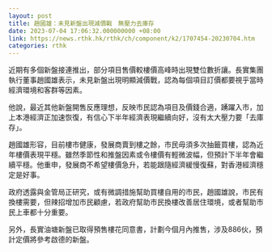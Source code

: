 ```yaml
---
layout: post
title: 趙國雄：未見新盤出現減價戰　無壓力去庫存
date: 2023-07-04 17:06:32.000000000 +08:00
link: https://news.rthk.hk/rthk/ch/component/k2/1707454-20230704.htm
categories: rthk
---
```


近期有多個新盤接連推出，部分項目售價較樓價高峰時出現雙位數折讓。長實集團執行董事趙國雄表示，未見新盤出現明顯減價戰，認為每個項目訂價都要視乎當時經濟環境和客群等因素。

他說，最近其他新盤開售反應理想，反映市民認為項目及價錢合適，踴躍入市，加上本港經濟正加速恢復，有信心下半年經濟表現繼續向好，沒有太大壓力要「去庫存」。

趙國雄形容，目前樓市健康，發展商賣到樓之餘，市民毋須多次抽籤買樓，認為近年樓價表現平穩。雖然季節性和推盤因素或令樓價有輕微波幅，但預計下半年會繼續平穩。他重申，發展商不希望樓價急升，若能跟隨經濟緩慢復蘇，對香港經濟穩定是好事。

政府透露與金管局正研究，或有微調措施幫助買樓自用的市民，趙國雄說，市民有換樓需要，但辣招增加市民顧慮，若政府幫助市民換樓改善居住環境，或者幫助市民上車都十分重要。

另外，長實油塘新盤已取得預售樓花同意書，計劃今個月內推售，涉及886伙，預計定價將參考啟德的新盤。
